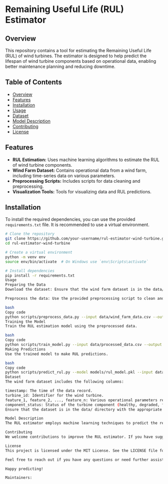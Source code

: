 # Remaining Useful Life (RUL) Estimator

## Overview

This repository contains a tool for estimating the Remaining Useful Life (RUL) of wind turbines. The estimator is designed to help predict the lifespan of wind turbine components based on operational data, enabling better maintenance planning and reducing downtime.

## Table of Contents

- [Overview](#overview)
- [Features](#features)
- [Installation](#installation)
- [Usage](#usage)
- [Dataset](#dataset)
- [Model Description](#model-description)
- [Contributing](#contributing)
- [License](#license)

## Features

- **RUL Estimation:** Uses machine learning algorithms to estimate the RUL of wind turbine components.
- **Wind Farm Dataset:** Contains operational data from a wind farm, including time-series data on various parameters.
- **Preprocessing Scripts:** Includes scripts for data cleaning and preprocessing.
- **Visualization Tools:** Tools for visualizing data and RUL predictions.

## Installation

To install the required dependencies, you can use the provided `requirements.txt` file. It is recommended to use a virtual environment.

```bash
# Clone the repository
git clone https://github.com/your-username/rul-estimator-wind-turbine.git
cd rul-estimator-wind-turbine

# Create a virtual environment
python -m venv env
source env/bin/activate  # On Windows use `env\Scripts\activate`

# Install dependencies
pip install -r requirements.txt
Usage
Preparing the Data
Download the dataset: Ensure that the wind farm dataset is in the data/ directory. The dataset should be in CSV format.

Preprocess the data: Use the provided preprocessing script to clean and prepare the data for modeling.

bash
Copy code
python scripts/preprocess_data.py --input data/wind_farm_data.csv --output data/processed_data.csv
Training the Model
Train the RUL estimation model using the preprocessed data.

bash
Copy code
python scripts/train_model.py --input data/processed_data.csv --output models/rul_model.pkl
Making Predictions
Use the trained model to make RUL predictions.

bash
Copy code
python scripts/predict_rul.py --model models/rul_model.pkl --input data/new_data.csv --output results/predictions.csv
Dataset
The wind farm dataset includes the following columns:

timestamp: The time of the data record.
turbine_id: Identifier for the wind turbine.
feature_1, feature_2, ..., feature_n: Various operational parameters recorded from the turbine sensors.
component_status: Status of the turbine component (healthy, degraded, failed).
Ensure that the dataset is in the data/ directory with the appropriate format before running the scripts.

Model Description
The RUL estimator employs machine learning techniques to predict the remaining useful life of wind turbine components. The model takes historical operational data as input and outputs the estimated RUL. The model is trained using supervised learning methods, where the target variable is the time to failure of the components.

Contributing
We welcome contributions to improve the RUL estimator. If you have suggestions or bug reports, please open an issue on GitHub. To contribute code, fork the repository and submit a pull request with your changes.

License
This project is licensed under the MIT License. See the LICENSE file for more details.

Feel free to reach out if you have any questions or need further assistance!

Happy predicting!

Maintainers: